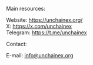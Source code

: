 Main resources:  
    
Website: https://unchainex.org/  
X: https://x.com/unchainex  
Telegram: https://t.me/unchainex  
  
Contact:  
  
E-mail: info@unchainex.org
